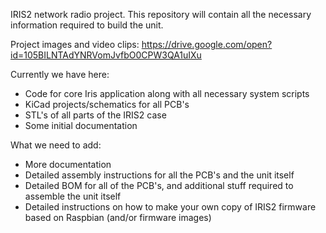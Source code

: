 
IRIS2 network radio project. This repository will contain all the necessary information required to build the unit.

Project images and video clips: https://drive.google.com/open?id=105BILNTAdYNRVomJvfbO0CPW3QA1uIXu

Currently we have here:
 - Code for core Iris application along with all necessary system scripts 
 - KiCad projects/schematics for all PCB's
 - STL's of all parts of the IRIS2 case
 - Some initial documentation
 
What we need to add:
 - More documentation
 - Detailed assembly instructions for all the PCB's and the unit itself
 - Detailed BOM for all of the PCB's, and additional stuff required to assemble the unit itself
 - Detailed instructions on how to make your own copy of IRIS2 firmware based on Raspbian (and/or firmware images)
